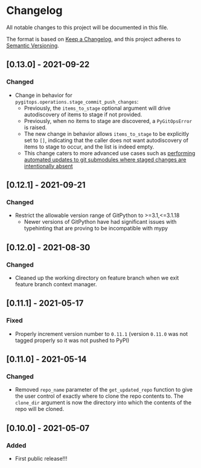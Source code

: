 # Changelog
All notable changes to this project will be documented in this file.

The format is based on [Keep a Changelog](https://keepachangelog.com/en/1.0.0/),
and this project adheres to [Semantic Versioning](https://semver.org/spec/v2.0.0.html).

## [0.13.0] - 2021-09-22

### Changed

* Change in behavior for `pygitops.operations.stage_commit_push_changes`:
  * Previously, the `items_to_stage` optional argument will drive autodiscovery of items to stage if not provided.
  * Previously, when no items to stage are discovered, a `PyGitOpsError` is raised.
  * The new change in behavior allows `items_to_stage` to be explicitly set to `[]`, indicating that the caller does not want autodiscovery of items to stage to occur, and the list is indeed empty.
  * This change caters to more advanced use cases such as [performing automated updates to git submodules where staged changes are intentionally absent](https://wayfair-incubator.github.io/pygitops/making-changes-on-feature-branch/#advanced-example)

## [0.12.1] - 2021-09-21

### Changed

* Restrict the allowable version range of GitPython to >=3.1,<=3.1.18
  * Newer versions of GitPython have had significant issues with typehinting that are proving to be incompatible with mypy

## [0.12.0] - 2021-08-30

### Changed

* Cleaned up the working directory on feature branch when we exit feature branch context manager.

## [0.11.1] - 2021-05-17

### Fixed

* Properly increment version number to `0.11.1` (version `0.11.0` was not tagged properly so it was not pushed to PyPI)

## [0.11.0] - 2021-05-14

### Changed

* Removed `repo_name` parameter of the `get_updated_repo` function to give the user control of exactly where to clone the repo contents to. The `clone_dir` argument is now the directory into which the contents of the repo will be cloned.

## [0.10.0] - 2021-05-07

### Added

- First public release!!!
